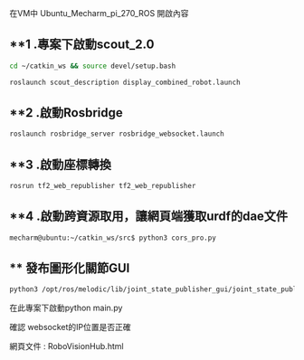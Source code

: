
在VM中 Ubuntu_Mecharm_pi_270_ROS 開啟內容


## **1 .專案下啟動scout_2.0

```bash
cd ~/catkin_ws && source devel/setup.bash

roslaunch scout_description display_combined_robot.launch
```
## **2 .啟動Rosbridge
```bash
roslaunch rosbridge_server rosbridge_websocket.launch
```
## **3 .啟動座標轉換
```bash
rosrun tf2_web_republisher tf2_web_republisher
```
## **4 .啟動跨資源取用，讓網頁端獲取urdf的dae文件

```bash
mecharm@ubuntu:~/catkin_ws/src$ python3 cors_pro.py
```
## ** 發布圖形化關節GUI
```bash
python3 /opt/ros/melodic/lib/joint_state_publisher_gui/joint_state_publisher_gui
```

在此專案下啟動python main.py

確認 websocket的IP位置是否正確

網頁文件 : RoboVisionHub.html
